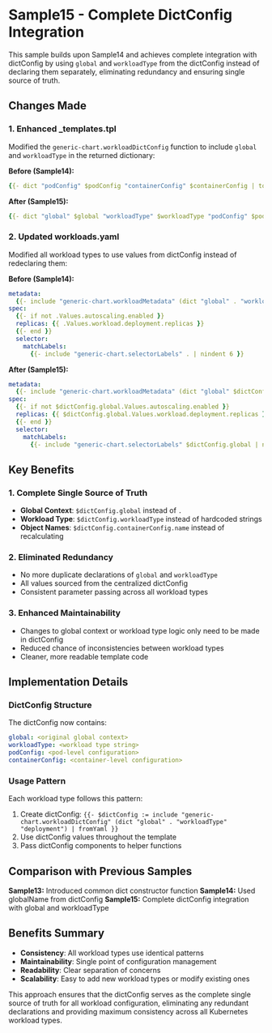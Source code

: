 # Sample15 - Complete DictConfig Integration

This sample builds upon Sample14 and achieves complete integration with dictConfig by using `global` and `workloadType` from the dictConfig instead of declaring them separately, eliminating redundancy and ensuring single source of truth.

## Changes Made

### 1. Enhanced _templates.tpl

Modified the `generic-chart.workloadDictConfig` function to include `global` and `workloadType` in the returned dictionary:

**Before (Sample14):**
```yaml
{{- dict "podConfig" $podConfig "containerConfig" $containerConfig | toYaml }}
```

**After (Sample15):**
```yaml
{{- dict "global" $global "workloadType" $workloadType "podConfig" $podConfig "containerConfig" $containerConfig | toYaml }}
```

### 2. Updated workloads.yaml

Modified all workload types to use values from dictConfig instead of redeclaring them:

**Before (Sample14):**
```yaml
metadata:
  {{- include "generic-chart.workloadMetadata" (dict "global" . "workloadType" "deployment" "name" (include "generic-chart.fullname" .)) | nindent 2 }}
spec:
  {{- if not .Values.autoscaling.enabled }}
  replicas: {{ .Values.workload.deployment.replicas }}
  {{- end }}
  selector:
    matchLabels:
      {{- include "generic-chart.selectorLabels" . | nindent 6 }}
```

**After (Sample15):**
```yaml
metadata:
  {{- include "generic-chart.workloadMetadata" (dict "global" $dictConfig.global "workloadType" $dictConfig.workloadType "name" $dictConfig.containerConfig.name) | nindent 2 }}
spec:
  {{- if not $dictConfig.global.Values.autoscaling.enabled }}
  replicas: {{ $dictConfig.global.Values.workload.deployment.replicas }}
  {{- end }}
  selector:
    matchLabels:
      {{- include "generic-chart.selectorLabels" $dictConfig.global | nindent 6 }}
```

## Key Benefits

### 1. Complete Single Source of Truth
- **Global Context**: `$dictConfig.global` instead of `.`
- **Workload Type**: `$dictConfig.workloadType` instead of hardcoded strings
- **Object Names**: `$dictConfig.containerConfig.name` instead of recalculating

### 2. Eliminated Redundancy
- No more duplicate declarations of `global` and `workloadType`
- All values sourced from the centralized dictConfig
- Consistent parameter passing across all workload types

### 3. Enhanced Maintainability
- Changes to global context or workload type logic only need to be made in dictConfig
- Reduced chance of inconsistencies between workload types
- Cleaner, more readable template code

## Implementation Details

### DictConfig Structure
The dictConfig now contains:
```yaml
global: <original global context>
workloadType: <workload type string>
podConfig: <pod-level configuration>
containerConfig: <container-level configuration>
```

### Usage Pattern
Each workload type follows this pattern:
1. Create dictConfig: `{{- $dictConfig := include "generic-chart.workloadDictConfig" (dict "global" . "workloadType" "deployment") | fromYaml }}`
2. Use dictConfig values throughout the template
3. Pass dictConfig components to helper functions

## Comparison with Previous Samples

**Sample13:** Introduced common dict constructor function
**Sample14:** Used globalName from dictConfig
**Sample15:** Complete dictConfig integration with global and workloadType

## Benefits Summary

- **Consistency**: All workload types use identical patterns
- **Maintainability**: Single point of configuration management
- **Readability**: Clear separation of concerns
- **Scalability**: Easy to add new workload types or modify existing ones

This approach ensures that the dictConfig serves as the complete single source of truth for all workload configuration, eliminating any redundant declarations and providing maximum consistency across all Kubernetes workload types.
